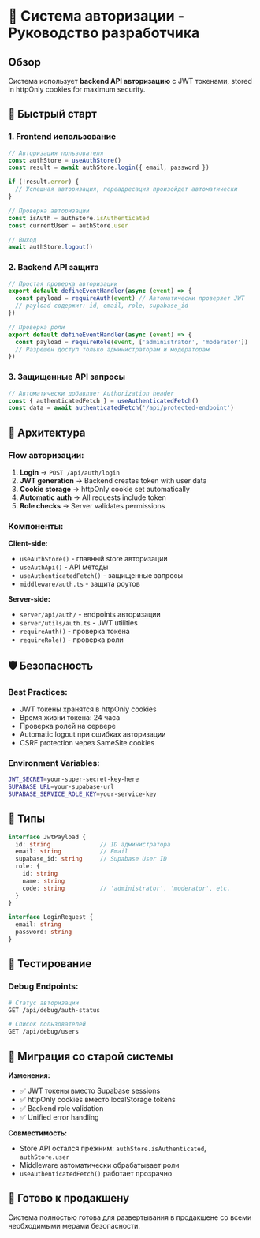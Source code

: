 # 🔐 Система авторизации - Руководство разработчика

## Обзор

Система использует **backend API авторизацию** с JWT токенами, stored in httpOnly cookies for maximum security.

## 🚀 Быстрый старт

### 1. Frontend использование

```typescript
// Авторизация пользователя
const authStore = useAuthStore()
const result = await authStore.login({ email, password })

if (!result.error) {
  // Успешная авторизация, переадресация произойдет автоматически
}

// Проверка авторизации
const isAuth = authStore.isAuthenticated
const currentUser = authStore.user

// Выход
await authStore.logout()
```

### 2. Backend API защита

```typescript
// Простая проверка авторизации
export default defineEventHandler(async (event) => {
  const payload = requireAuth(event) // Автоматически проверяет JWT
  // payload содержит: id, email, role, supabase_id
})

// Проверка роли
export default defineEventHandler(async (event) => {
  const payload = requireRole(event, ['administrator', 'moderator'])
  // Разрешен доступ только администраторам и модераторам
})
```

### 3. Защищенные API запросы

```typescript
// Автоматически добавляет Authorization header
const { authenticatedFetch } = useAuthenticatedFetch()
const data = await authenticatedFetch('/api/protected-endpoint')
```

## 🔧 Архитектура

### Flow авторизации:
1. **Login** → `POST /api/auth/login`
2. **JWT generation** → Backend creates token with user data
3. **Cookie storage** → httpOnly cookie set automatically  
4. **Automatic auth** → All requests include token
5. **Role checks** → Server validates permissions

### Компоненты:

**Client-side:**
- `useAuthStore()` - главный store авторизации
- `useAuthApi()` - API методы
- `useAuthenticatedFetch()` - защищенные запросы
- `middleware/auth.ts` - защита роутов

**Server-side:**
- `server/api/auth/` - endpoints авторизации
- `server/utils/auth.ts` - JWT utilities
- `requireAuth()` - проверка токена
- `requireRole()` - проверка роли

## 🛡️ Безопасность

### Best Practices:
- JWT токены хранятся в httpOnly cookies
- Время жизни токена: 24 часа
- Проверка ролей на сервере
- Automatic logout при ошибках авторизации
- CSRF protection через SameSite cookies

### Environment Variables:
```bash
JWT_SECRET=your-super-secret-key-here
SUPABASE_URL=your-supabase-url
SUPABASE_SERVICE_ROLE_KEY=your-service-key
```

## 📝 Типы

```typescript
interface JwtPayload {
  id: string              // ID администратора
  email: string           // Email
  supabase_id: string     // Supabase User ID
  role: {
    id: string
    name: string
    code: string          // 'administrator', 'moderator', etc.
  }
}

interface LoginRequest {
  email: string
  password: string
}
```

## 🧪 Тестирование

### Debug Endpoints:
```bash
# Статус авторизации
GET /api/debug/auth-status

# Список пользователей  
GET /api/debug/users
```

## 🔄 Миграция со старой системы

**Изменения:**
- ✅ JWT токены вместо Supabase sessions
- ✅ httpOnly cookies вместо localStorage tokens  
- ✅ Backend role validation
- ✅ Unified error handling

**Совместимость:**
- Store API остался прежним: `authStore.isAuthenticated`, `authStore.user`
- Middleware автоматически обрабатывает роли
- `useAuthenticatedFetch()` работает прозрачно

## 🚀 Готово к продакшену

Система полностью готова для развертывания в продакшене со всеми необходимыми мерами безопасности. 